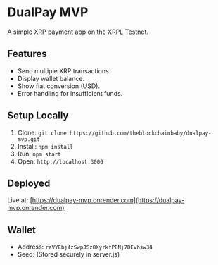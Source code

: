 # DualPay MVP
A simple XRP payment app on the XRPL Testnet.

## Features
- Send multiple XRP transactions.
- Display wallet balance.
- Show fiat conversion (USD).
- Error handling for insufficient funds.

## Setup Locally
1. Clone: `git clone https://github.com/theblockchainbaby/dualpay-mvp.git`
2. Install: `npm install`
3. Run: `npm start`
4. Open: `http://localhost:3000`

## Deployed
Live at: [https://dualpay-mvp.onrender.com](https://dualpay-mvp.onrender.com)

## Wallet
- Address: `raVYEbj4zSwpJSz8XyrkfPENj7DEvhsw34`
- Seed: (Stored securely in server.js)
